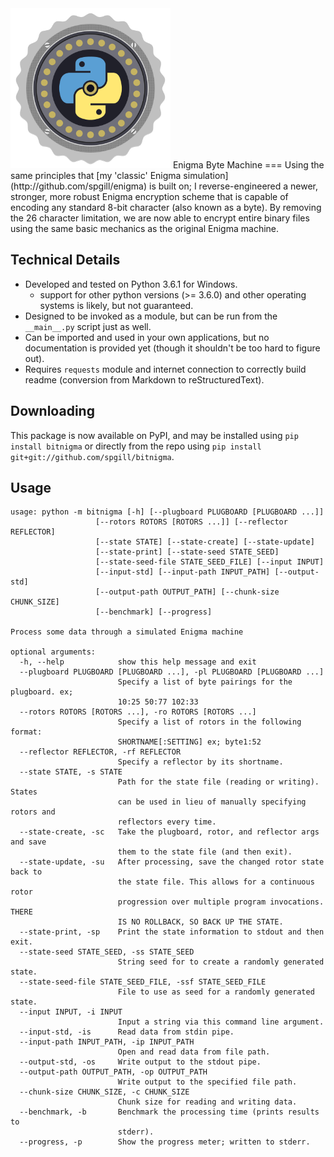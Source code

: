 <img src="https://raw.githubusercontent.com/spgill/bitnigma/master/icon.png" height="256">
Enigma Byte Machine
===
Using the same principles that [my 'classic' Enigma simulation](http://github.com/spgill/enigma)
is built on; I reverse-engineered a newer, stronger, more robust Enigma encryption scheme that
is capable of encoding any standard 8-bit character (also known as a byte).
By removing the 26 character limitation, we are now able to encrypt entire binary files
using the same basic mechanics as the original Enigma machine.

Technical Details
---
* Developed and tested on Python 3.6.1 for Windows.
    * support for other python versions (>= 3.6.0) and other operating systems is likely, but not guaranteed.
* Designed to be invoked as a module, but can be run from the ```__main__.py``` script just as well.
* Can be imported and used in your own applications, but no documentation is provided yet (though it shouldn't be too hard to figure out).
* Requires ```requests``` module and internet connection to correctly build readme (conversion from Markdown to reStructuredText).

Downloading
---
This package is now available on PyPI, and may be installed using ```pip install bitnigma``` or
directly from the repo using ```pip install git+git://github.com/spgill/bitnigma```.


Usage
---
```
usage: python -m bitnigma [-h] [--plugboard PLUGBOARD [PLUGBOARD ...]]
                   [--rotors ROTORS [ROTORS ...]] [--reflector REFLECTOR]
                   [--state STATE] [--state-create] [--state-update]
                   [--state-print] [--state-seed STATE_SEED]
                   [--state-seed-file STATE_SEED_FILE] [--input INPUT]
                   [--input-std] [--input-path INPUT_PATH] [--output-std]
                   [--output-path OUTPUT_PATH] [--chunk-size CHUNK_SIZE]
                   [--benchmark] [--progress]

Process some data through a simulated Enigma machine

optional arguments:
  -h, --help            show this help message and exit
  --plugboard PLUGBOARD [PLUGBOARD ...], -pl PLUGBOARD [PLUGBOARD ...]
                        Specify a list of byte pairings for the plugboard. ex;
                        10:25 50:77 102:33
  --rotors ROTORS [ROTORS ...], -ro ROTORS [ROTORS ...]
                        Specify a list of rotors in the following format:
                        SHORTNAME[:SETTING] ex; byte1:52
  --reflector REFLECTOR, -rf REFLECTOR
                        Specify a reflector by its shortname.
  --state STATE, -s STATE
                        Path for the state file (reading or writing). States
                        can be used in lieu of manually specifying rotors and
                        reflectors every time.
  --state-create, -sc   Take the plugboard, rotor, and reflector args and save
                        them to the state file (and then exit).
  --state-update, -su   After processing, save the changed rotor state back to
                        the state file. This allows for a continuous rotor
                        progression over multiple program invocations. THERE
                        IS NO ROLLBACK, SO BACK UP THE STATE.
  --state-print, -sp    Print the state information to stdout and then exit.
  --state-seed STATE_SEED, -ss STATE_SEED
                        String seed for to create a randomly generated state.
  --state-seed-file STATE_SEED_FILE, -ssf STATE_SEED_FILE
                        File to use as seed for a randomly generated state.
  --input INPUT, -i INPUT
                        Input a string via this command line argument.
  --input-std, -is      Read data from stdin pipe.
  --input-path INPUT_PATH, -ip INPUT_PATH
                        Open and read data from file path.
  --output-std, -os     Write output to the stdout pipe.
  --output-path OUTPUT_PATH, -op OUTPUT_PATH
                        Write output to the specified file path.
  --chunk-size CHUNK_SIZE, -c CHUNK_SIZE
                        Chunk size for reading and writing data.
  --benchmark, -b       Benchmark the processing time (prints results to
                        stderr).
  --progress, -p        Show the progress meter; written to stderr.
```
